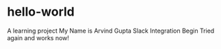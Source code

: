 # hello-world
A learning project
My Name is Arvind Gupta
Slack Integration Begin
Tried again and works now!
